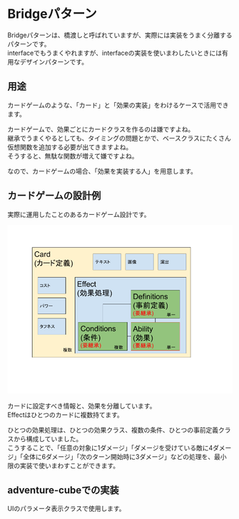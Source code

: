 # Bridgeパターン

Bridgeパターンは、橋渡しと呼ばれていますが、実際には実装をうまく分離するパターンです。  
interfaceでもうまくやれますが、interfaceの実装を使いまわしたいときには有用なデザインパターンです。  

## 用途

カードゲームのような、「カード」と「効果の実装」をわけるケースで活用できます。  

カードゲームで、効果ごとにカードクラスを作るのは嫌ですよね。  
継承でうまくやるとしても、タイミングの問題とかで、ベースクラスにたくさん仮想関数を追加する必要が出てきますよね。  
そうすると、無駄な関数が増えて嫌ですよね。  

なので、カードゲームの場合、「効果を実装する人」を用意します。  

## カードゲームの設計例

実際に運用したことのあるカードゲーム設計です。  

![](assets/06card1.png)  

カードに設定すべき情報と、効果を分離しています。  
Effectはひとつのカードに複数持てます。  

ひとつの効果処理は、ひとつの効果クラス、複数の条件、ひとつの事前定義クラスから構成していました。  
こうすることで、「任意の対象に1ダメージ」「ダメージを受けている敵に4ダメージ」「全体に6ダメージ」「次のターン開始時に3ダメージ」などの処理を、最小限の実装で使いまわすことができます。  

## adventure-cubeでの実装

UIのパラメータ表示クラスで使用します。  
